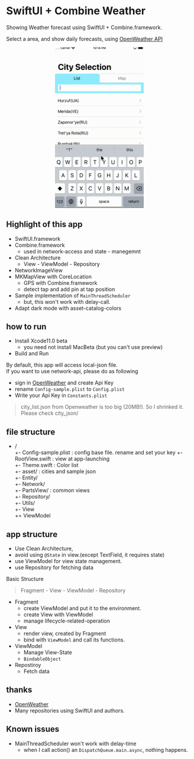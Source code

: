 # SwiftUI + Combine Weather

Showing Weather forecast using SwiftUI + Combine.framework.

Select a area, and show daily forecasts, using [OpenWeather API](https://openweathermap.org/api)

<p align="center">
<img src="./img/capture.gif" width="240">
</p>

## Highlight of this app

* SwiftUI.framework
* Combine.framework
  * used in network-access and state - manegemnt
* Clean Architecture
  * View - ViewModel - Repository
* NetworkImageView
* MKMapView with CoreLocation
  * GPS with Combine.framework
  * detect tap and add pin at tap position
* Sample implementation of `MainThreadScheduler`
  * but, this won't work with delay-call.
* Adapt dark mode with asset-catalog-colors

## how to run

* Install Xcode11.0 beta
  * you need not install MacBeta (but you can't use preview)
* Build and Run

By default, this app will access local-json file.  
If you want to use network-api, please do as following

* sign in [OpenWeather](https://openweathermap.org/) and create Api Key
* rename `Config-sample.plist` to `Config.plist`
* Write your Api Key in `Constants.plist`

> city_list.json from Openweather is too big (20MB!).
> So I shrinked it. Please check city_json/

## file structure

+ /  
  +- Config-sample.plist : config base file. rename and set your key
  +- RootView.swift : view at app-launching  
  +- Theme.swift : Color list  
  +- asset/ : cities and sample json  
  +- Entity/  
  +- Network/  
  +- PartsView/  : common views  
  +- Repository/  
  +- Utils/  
  +- View  
  += ViewModel  

## app structure

* Use Clean Architecture,
* avoid using `@State` in view.(except TextField, it requires state)
* use ViewModel for view state management. 
* use Repository for fetching data

Basic Structure

> Fragment - View - ViewModel - Repository

* Fragment
  * create ViewModel and put it to the environment.
  * create View with ViewModel
  * manage lifecycle-related-operation
* View
  * render view, created by Fragment
  * bind with `ViewModel` and call its functions.
* ViewModel
  * Manage View-State
  * `BindableObject`
* Repostiroy
  * Fetch data

## thanks

* [OpenWeather](https://openweathermap.org/)
* Many repositories using SwiftUI and authors.

## Known issues

* MainThreadScheduler won't work with delay-time
  * when I call action() an `DispatchQueue.main.async`, nothing happens.
